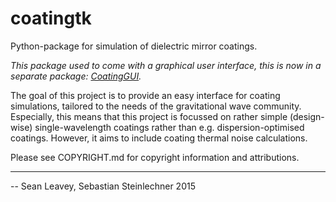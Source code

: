 coatingtk
=========

Python-package for simulation of dielectric mirror coatings.

*This package used to come with a graphical user interface, this is now in a separate package: [CoatingGUI](https://github.com/sestei/CoatingGUI).*

The goal of this project is to provide an easy interface for coating
simulations, tailored to the needs of the gravitational wave community.
Especially, this means that this project is focussed on rather simple (design-
wise) single-wavelength coatings rather than e.g. dispersion-optimised
coatings. However, it aims to include coating thermal noise calculations.

Please see COPYRIGHT.md for copyright information and attributions.

---
-- Sean Leavey, Sebastian Steinlechner 2015
